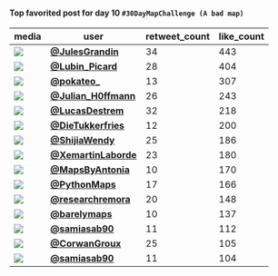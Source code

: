 #### Top favorited post for day 10 `#30DayMapChallenge (A bad map)`
| media                                                                                         | user                                                                                   |   retweet_count |   like_count |
|-----------------------------------------------------------------------------------------------|----------------------------------------------------------------------------------------|-----------------|--------------|
| ![](https://pbs.twimg.com/media/FgaD4DJWQAEvifQ.jpg)                                          | **[@JulesGrandin](https://twitter.com/JulesGrandin/status/1590609200752734209)**       |              34 |          443 |
| ![](https://pbs.twimg.com/media/FhJktK3XgAMjtOW.jpg)                                          | **[@Lubin_Picard](https://twitter.com/Lubin_Picard/status/1590592592135208961)**       |              28 |          404 |
| ![](https://pbs.twimg.com/media/FhN6K8rXEAEDPb1.jpg)                                          | **[@pokateo_](https://twitter.com/pokateo_/status/1590751145835655169)**               |              13 |          307 |
| ![](https://pbs.twimg.com/ext_tw_video_thumb/1590677989972475904/pu/img/489jfmzcyHVuLeIK.jpg) | **[@Julian_H0ffmann](https://twitter.com/Julian_H0ffmann/status/1590678047589482497)** |              26 |          243 |
| ![](https://pbs.twimg.com/media/FhL96aOXoAIDbIM.jpg)                                          | **[@LucasDestrem](https://twitter.com/LucasDestrem/status/1590613428754079744)**       |              32 |          218 |
| ![](https://pbs.twimg.com/media/FhORDoJXkBIdP7C.jpg)                                          | **[@DieTukkerfries](https://twitter.com/DieTukkerfries/status/1590774891875532801)**   |              12 |          200 |
| ![](https://pbs.twimg.com/ext_tw_video_thumb/1590736513943248896/pu/img/Qs8wcYWlIWbymvj6.jpg) | **[@ShijiaWendy](https://twitter.com/ShijiaWendy/status/1590736715681271808)**         |              25 |          186 |
| ![](https://pbs.twimg.com/media/FhMYENlX0AU0bti.jpg)                                          | **[@XemartinLaborde](https://twitter.com/XemartinLaborde/status/1590641603106205696)** |              23 |          180 |
| ![](https://pbs.twimg.com/media/FhL7Se9XwAA72rr.jpg)                                          | **[@MapsByAntonia](https://twitter.com/MapsByAntonia/status/1590609916095791105)**     |              10 |          170 |
| ![](https://pbs.twimg.com/media/FgogG5TWIAAK3_f.jpg)                                          | **[@PythonMaps](https://twitter.com/PythonMaps/status/1590761202384183299)**           |              17 |          166 |
| ![](https://pbs.twimg.com/ext_tw_video_thumb/1590677089157537793/pu/img/b054zXBKKnQSyH9J.jpg) | **[@researchremora](https://twitter.com/researchremora/status/1590677106060853252)**   |              20 |          148 |
| ![](https://pbs.twimg.com/media/Fgz87gCUUAAgz7g.png)                                          | **[@barelymaps](https://twitter.com/barelymaps/status/1590668340632031232)**           |              10 |          137 |
| ![](https://pbs.twimg.com/media/FhLuulgXEAElm-Q.jpg)                                          | **[@samiasab90](https://twitter.com/samiasab90/status/1590596297996013569)**           |              11 |          112 |
| ![](https://pbs.twimg.com/media/FhNOxPYXoAIccQf.png)                                          | **[@CorwanGroux](https://twitter.com/CorwanGroux/status/1590702602294919168)**         |              25 |          105 |
| ![](https://pbs.twimg.com/media/FhLFevzXkAA9j8t.jpg)                                          | **[@samiasab90](https://twitter.com/samiasab90/status/1590550783514513408)**           |              11 |          104 |
 
